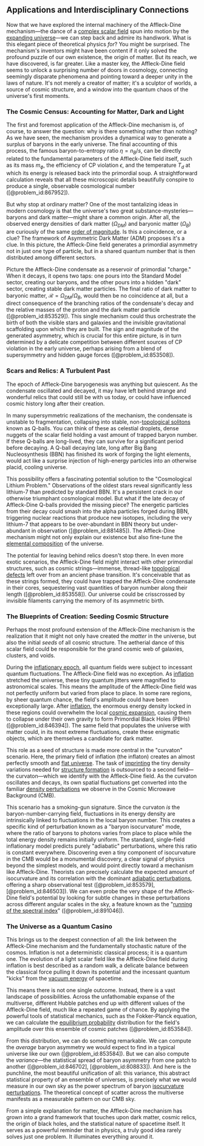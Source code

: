 ## Applications and Interdisciplinary Connections

Now that we have explored the internal machinery of the Affleck-Dine mechanism—the dance of a [complex scalar field](@article_id:159305) spun into motion by the [expanding universe](@article_id:160948)—we can step back and admire its handiwork. What is this elegant piece of theoretical physics *for*? You might be surprised. The mechanism's inventors might have been content if it only solved the profound puzzle of our own existence, the origin of matter. But its reach, we have discovered, is far greater. Like a master key, the Affleck-Dine field seems to unlock a surprising number of doors in cosmology, connecting seemingly disparate phenomena and pointing toward a deeper unity in the laws of nature. It's not merely a creator of matter; it's a sculptor of worlds, a source of cosmic structure, and a window into the quantum chaos of the universe's first moments.

### The Cosmic Census: Accounting for Matter, Dark and Light

The first and foremost application of the Affleck-Dine mechanism is, of course, to answer the question: why is there something rather than nothing? As we have seen, the mechanism provides a dynamical way to generate a surplus of baryons in the early universe. The final accounting of this process, the famous baryon-to-entropy ratio $\eta = n_B/s$, can be directly related to the fundamental parameters of the Affleck-Dine field itself, such as its mass $m_\phi$, the efficiency of CP violation $\epsilon$, and the temperature $T_d$ at which its energy is released back into the primordial soup. A straightforward calculation reveals that all these microscopic details beautifully conspire to produce a single, observable cosmological number ([@problem_id:867952]).

But why stop at ordinary matter? One of the most tantalizing ideas in modern cosmology is that the universe's two great substance-mysteries—baryons and dark matter—might share a common origin. After all, the observed energy densities of dark matter ($\Omega_{DM}$) and baryonic matter ($\Omega_B$) are curiously of the same [order of magnitude](@article_id:264394). Is this a coincidence, or a clue? The framework of Asymmetric Dark Matter (ADM) proposes it's a clue. In this picture, the Affleck-Dine field generates a primordial asymmetry not in just one type of particle, but in a shared quantum number that is then distributed among different sectors.

Picture the Affleck-Dine condensate as a reservoir of primordial "charge." When it decays, it opens two taps: one pours into the Standard Model sector, creating our baryons, and the other pours into a hidden "dark" sector, creating stable dark matter particles. The final ratio of dark matter to baryonic matter, $\mathcal{R} = \Omega_{DM} / \Omega_B$, would then be no coincidence at all, but a direct consequence of the branching ratios of the condensate's decay and the relative masses of the proton and the dark matter particle ([@problem_id:853529]). This single mechanism could thus orchestrate the birth of both the visible stars and galaxies and the invisible gravitational scaffolding upon which they are built. The sign and magnitude of the generated asymmetry, which is crucial for this entire picture, is in turn determined by a delicate competition between different sources of CP violation in the early universe, perhaps arising from a blend of supersymmetry and hidden gauge forces ([@problem_id:853508]).

### Scars and Relics: A Turbulent Past

The epoch of Affleck-Dine baryogenesis was anything but quiescent. As the condensate oscillated and decayed, it may have left behind strange and wonderful relics that could still be with us today, or could have influenced cosmic history long after their creation.

In many supersymmetric realizations of the mechanism, the condensate is unstable to fragmentation, collapsing into stable, non-[topological solitons](@article_id:201646) known as Q-balls. You can think of these as celestial droplets, dense nuggets of the scalar field holding a vast amount of trapped baryon number. If these Q-balls are long-lived, they can survive for a significant period before decaying. A Q-ball decaying late, long after Big Bang Nucleosynthesis (BBN) has finished its work of forging the light elements, would act like a surprise injection of high-energy particles into an otherwise placid, cooling universe.

This possibility offers a fascinating potential solution to the "Cosmological Lithium Problem." Observations of the oldest stars reveal significantly less lithium-7 than predicted by standard BBN. It's a persistent crack in our otherwise triumphant cosmological model. But what if the late decay of Affleck-Dine Q-balls provided the missing piece? The energetic particles from their decay could smash into the alpha particles forged during BBN, triggering nuclear reactions that produce new isotopes, including the very lithium-7 that appears to be over-abundant in BBN theory but under-abundant in observation ([@problem_id:881485]). The Affleck-Dine mechanism might not only explain our existence but also fine-tune the [elemental composition](@article_id:160672) of the universe.

The potential for leaving behind relics doesn't stop there. In even more exotic scenarios, the Affleck-Dine field might interact with other primordial structures, such as cosmic strings—immense, thread-like [topological defects](@article_id:138293) left over from an ancient phase transition. It's conceivable that as these strings formed, they could have trapped the Affleck-Dine condensate in their cores, sequestering vast quantities of baryon number along their length ([@problem_id:853558]). Our universe could be crisscrossed by invisible filaments carrying the memory of its asymmetric birth.

### The Blueprints of Creation: Seeding Cosmic Structure

Perhaps the most profound extension of the Affleck-Dine mechanism is the realization that it might not only have created the *matter* in the universe, but also the initial *seeds* of all cosmic structure. The aetherial dance of this scalar field could be responsible for the grand cosmic web of galaxies, clusters, and voids.

During the [inflationary epoch](@article_id:161148), all quantum fields were subject to incessant quantum fluctuations. The Affleck-Dine field was no exception. As [inflation](@article_id:160710) stretched the universe, these tiny quantum jitters were magnified to astronomical scales. This means the amplitude of the Affleck-Dine field was not perfectly uniform but varied from place to place. In some rare regions, by sheer quantum chance, the field's amplitude could have been exceptionally large. After [inflation](@article_id:160710), the enormous energy density locked in these regions could overwhelm the local [cosmic expansion](@article_id:160508), causing them to collapse under their own gravity to form Primordial Black Holes (PBHs) ([@problem_id:846394]). The same field that populates the universe with matter could, in its most extreme fluctuations, create these enigmatic objects, which are themselves a candidate for dark matter.

This role as a seed of structure is made more central in the "curvaton" scenario. Here, the primary field of inflation (the inflaton) creates an almost perfectly smooth and [flat universe](@article_id:183288). The task of [imprinting](@article_id:141267) the tiny density variations needed for [structure formation](@article_id:157747) is outsourced to a second field—the curvaton—which we identify with the Affleck-Dine field. As the curvaton oscillates and decays, its own spatial fluctuations get converted into the familiar [density perturbations](@article_id:159052) we observe in the Cosmic Microwave Background (CMB).

This scenario has a smoking-gun signature. Since the curvaton *is* the baryon-number-carrying field, fluctuations in its energy density are intrinsically linked to fluctuations in the local baryon number. This creates a specific kind of perturbation known as a "baryon isocurvature" mode, where the ratio of baryons to photons varies from place to place while the total energy density remains initially uniform. The standard, single-field inflationary model predicts purely "adiabatic" perturbations, where this ratio is constant everywhere. Discovering even a tiny component of isocurvature in the CMB would be a monumental discovery, a clear signal of physics beyond the simplest models, and would point directly toward a mechanism like Affleck-Dine. Theorists can precisely calculate the expected amount of isocurvature and its correlation with the dominant [adiabatic perturbations](@article_id:158975), offering a sharp observational test ([@problem_id:853579], [@problem_id:846503]). We can even probe the very shape of the Affleck-Dine field's potential by looking for subtle changes in these perturbations across different angular scales in the sky, a feature known as the "[running of the spectral index](@article_id:161112)" ([@problem_id:891046]).

### The Universe as a Quantum Casino

This brings us to the deepest connection of all: the link between the Affleck-Dine mechanism and the fundamentally stochastic nature of the cosmos. Inflation is not a deterministic classical process; it is a quantum one. The evolution of a light scalar field like the Affleck-Dine field during inflation is best described as a random walk, a delicate balance between the classical force pulling it down its potential and the incessant quantum "kicks" from the [vacuum energy](@article_id:154573) of spacetime.

This means there is not one single outcome. Instead, there is a vast landscape of possibilities. Across the unfathomable expanse of the multiverse, different Hubble patches end up with different values of the Affleck-Dine field, much like a repeated game of chance. By applying the powerful tools of statistical mechanics, such as the Fokker-Planck equation, we can calculate the [equilibrium probability](@article_id:187376) distribution for the field's amplitude over this ensemble of cosmic patches ([@problem_id:853584]).

From this distribution, we can do something remarkable. We can compute the *average* baryon asymmetry we would expect to find in a typical universe like our own ([@problem_id:853584]). But we can also compute the *variance*—the statistical spread of baryon asymmetry from one patch to another ([@problem_id:846702], [@problem_id:808833]). And here is the punchline, the most beautiful unification of all: this variance, this abstract statistical property of an ensemble of universes, is precisely what we would measure in our own sky as the power spectrum of baryon [isocurvature perturbations](@article_id:157436). The theoretical concept of scatter across the multiverse manifests as a measurable pattern on our CMB sky.

From a simple explanation for matter, the Affleck-Dine mechanism has grown into a grand framework that touches upon dark matter, cosmic relics, the origin of black holes, and the statistical nature of spacetime itself. It serves as a powerful reminder that in physics, a truly good idea rarely solves just one problem. It illuminates everything around it.